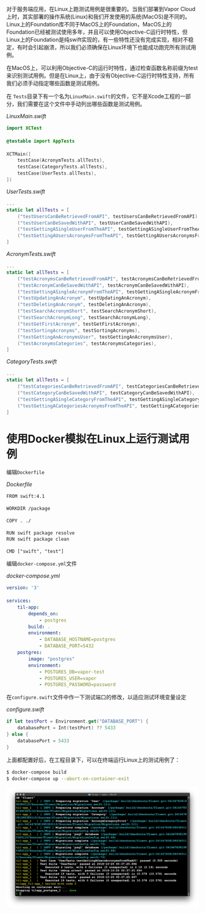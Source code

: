 对于服务端应用，在Linux上跑测试用例是很重要的。当我们部署到Vapor Cloud上时，其实部署的操作系统(Linux)和我们开发使用的系统(MacOS)是不同的。Linux上的Foundation库不同于MacOS上的Foundation，MacOS上的Foundation已经被测试使用多年，并且可以使用Objective-C运行时特性，但Linux上的Foundation是纯swift实现的，有一些特性还没有完成实现，相对不稳定，有时会引起崩溃，所以我们必须确保在Linux环境下也能成功跑完所有测试用例。

在MacOS上，可以利用Objective-C的运行时特性，通过检查函数名称前缀为test来识别测试用例。但是在Linux上，由于没有Objective-C运行时特性支持，所有我们必须手动指定哪些函数是测试用例。

在 `Tests`目录下有一个名为`LinuxMain.swift`的文件，它不是Xcode工程的一部分，我们需要在这个文件中手动列出哪些函数是测试用例。

*LinuxMain.swift*
```swift
import XCTest

@testable import AppTests

XCTMain([
    testCase(AcronymTests.allTests),
    testCase(CategoryTests.allTests),
    testCase(UserTests.allTests),
])
```

*UserTests.swift*
```swift
...
static let allTests = [
    ("testUsersCanBeRetrievedFromAPI", testUsersCanBeRetrievedFromAPI),
    ("testUserCanBeSavedWithAPI", testUserCanBeSavedWithAPI),
    ("testGettingASingleUserFromTheAPI", testGettingASingleUserFromTheAPI),
    ("testGettingAUsersAcronymsFromTheAPI", testGettingAUsersAcronymsFromTheAPI)
]
```

*AcronymTests.swift*
```swift
...
static let allTests = [
    ("testAcronymsCanBeRetrievedFromAPI", testAcronymsCanBeRetrievedFromAPI),
    ("testAcronymCanBeSavedWithAPI", testAcronymCanBeSavedWithAPI),
    ("testGettingASingleAcronymFromTheAPI", testGettingASingleAcronymFromTheAPI),
    ("testUpdatingAnAcronym", testUpdatingAnAcronym),
    ("testDeletingAnAcronym", testDeletingAnAcronym),
    ("testSearchAcronymShort", testSearchAcronymShort),
    ("testSearchAcronymLong", testSearchAcronymLong),
    ("testGetFirstAcronym", testGetFirstAcronym),
    ("testSortingAcronyms", testSortingAcronyms),
    ("testGettingAnAcronymsUser", testGettingAnAcronymsUser),
    ("testAcronymsCategories", testAcronymsCategories),
]
```

*CategoryTests.swift*
```swift
...
static let allTests = [
    ("testCategoriesCanBeRetrievedFromAPI", testCategoriesCanBeRetrievedFromAPI),
    ("testCategoryCanBeSavedWithAPI", testCategoryCanBeSavedWithAPI),
    ("testGettingASingleCategoryFromTheAPI", testGettingASingleCategoryFromTheAPI),
    ("testGettingACategoriesAcronymsFromTheAPI", testGettingACategoriesAcronymsFromTheAPI),
]
```


# 使用Docker模拟在Linux上运行测试用例

编辑`Dockerfile`

*Dockerfile*
```docker
FROM swift:4.1

WORKDIR /package

COPY . ./

RUN swift package resolve
RUN swift package clean

CMD ["swift", "test"]
```

编辑`docker-compose.yml`文件

*docker-compose.yml*
```yml
version: '3'

services:
    til-app:
        depends_on:
            - postgres
        build: .
        environment:
            - DATABASE_HOSTNAME=postgres
            - DATABASE_PORT=5432
    postgres:
        image: "postgres"
        environment:
            - POSTGRES_DB=vapor-test
            - POSTGRES_USER=vapor
            - POSTGRES_PASSWORD=password
```

在`configure.swift`文件中作一下测试端口的修改，以适应测试环境变量设定

*configure.swift*
```swift
if let testPort = Environment.get("DATABASE_PORT") {
    databasePort = Int(testPort) ?? 5433
} else {
    databasePort = 5433
}
```


上面都配置好后，在工程目录下，可以在终端运行Linux上的测试用例了：

```bash
$ docker-compose build
$ docker-compose up --abort-on-container-exit
```

![Test on Linux](assets/test-on-linux.png)